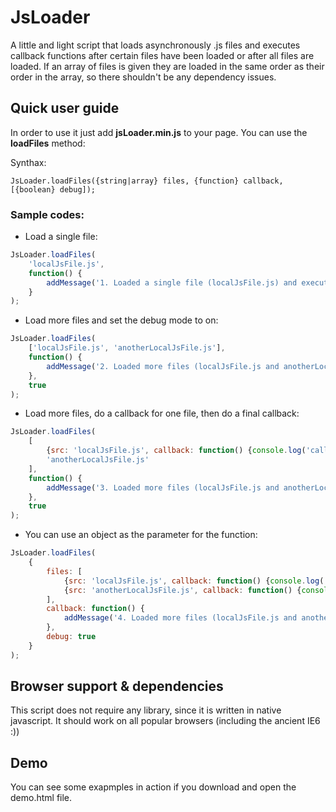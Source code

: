 JsLoader
===

A little and light script that loads asynchronously .js files and executes callback functions after certain files have been loaded or after all files are loaded. If an array of files is given they are loaded in the same order as their order in the array, so there shouldn't be any dependency issues.

Quick user guide
---

In order to use it just add **jsLoader.min.js** to your page. You can use the **loadFiles** method:

Synthax: 

~~~
JsLoader.loadFiles({string|array} files, {function} callback, [{boolean} debug]);
~~~


### Sample codes:

- Load a single file:

~~~javascript
JsLoader.loadFiles(
    'localJsFile.js',
    function() {
        addMessage('1. Loaded a single file (localJsFile.js) and executed a callback');
    }
);
~~~

- Load more files and set the debug mode to on:

~~~javascript
JsLoader.loadFiles(
    ['localJsFile.js', 'anotherLocalJsFile.js'],
    function() {
        addMessage('2. Loaded more files (localJsFile.js and anotherLocalJsFile.js) and executed a callback');
    },
    true
);
~~~

- Load more files, do a callback for one file, then do a final callback:

~~~javascript
JsLoader.loadFiles(
    [
        {src: 'localJsFile.js', callback: function() {console.log('callback: loaded localJsFile.js')}},
        'anotherLocalJsFile.js'
    ],
    function() {
        addMessage('3. Loaded more files (localJsFile.js and anotherLocalJsFile.js), executed a callback after the 1st one was loaded (see console), then executed a callback after all files were loaded');
    },
    true
);
~~~

- You can use an object as the parameter for the function:

~~~javascript
JsLoader.loadFiles(
    {
        files: [
            {src: 'localJsFile.js', callback: function() {console.log('callback: loaded localJsFile.js...')}},
            {src: 'anotherLocalJsFile.js', callback: function() {console.log('callback: ... and loaded anotherLocalJsFile.js')}}
        ],
        callback: function() {
            addMessage('4. Loaded more files (localJsFile.js and anotherLocalJsFile.js), did a callback after each one, then did a final callback');
        },
        debug: true
    }
);
~~~

Browser support & dependencies
---

This script does not require any library, since it is written in native javascript. It should work on all popular browsers (including the ancient IE6 :))

Demo
---

You can see some exapmples in action if you download and open the demo.html file.
